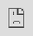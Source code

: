 ```yaml
---
title: Ponzi Scheme
post_status: publish
featured_image: /_images/PonziScheme.jpeg
---
```

![](_images/PonziScheme.jpeg)
<iframe src="https://player.vimeo.com/video/848432382?badge=0&amp;autopause=0&amp;player_id=0&amp;app_id=58479" frameborder="0" allow="autoplay; fullscreen; picture-in-picture" allowfullscreen style="position:absolute;top:0;left:0;width:100%;height:100%;" title="009 Ponzi Scheme"></iframe>

<div style="margin-bottom:30px;"></div>

## Additional Information: 
* [Charles Ponzi's Story](https://anita.link/ponzi)

## Transcription

So now after we were talking about how monetary supply inflation comes along, I want to talk about Ponzi schemes. A lot of people think that Bitcoin is a Ponzi scheme, and I have to say, yes it's sad but there are a lot of scams built with the word Bitcoin. So for example, people pretending they sell someone bitcoin, which they don't really because it's just a scam. But now talking about a Ponzi scheme, some people also believe Bitcoin is a Ponzi scheme. 

What is a Ponzi scheme? It's a form of fraud in which belief in the success of effective enterprise is fostered by payment of quick returns to the first investors from money invested by others. And the name Ponzi scheme comes from Charles Ponzi. He promised in the early 1900s, to double the money that people put into his scheme within three months. He said, we can pay you 50% interest. And many people believed these lies, and there were long lines at Ponzis office who invested into his notes, into his Ponzi scheme. Back then, it didn't have the bad name, as it does now.

This is Mr. Ponzis signing his Ponzi notes and actually he was arrested in 1920 for taking $20 million from tens of thousands of victims. As I said, his promise was to double the money. And in return for cash, the investors received promissory notes that guaranteed the original investment plus 50% interest. These notes from Ponzi had an ink stamped signature, and many refer to them as Ponzi notes. You can find a link down at the bottom of this video at Anita.link/ponzi where you can read more about Mr. Charles Ponzi and his ideas and his life. A quote from Charles Ponzi goes: "My business was simple. It was the old game of robbing Peter to pay Paul. You would give me a hundred dollars and I would give you a note to pay you $150 in three months... My notes became more valuable than American money and then came trouble. The whole thing was broken." 

And now, I would like to compare the characteristics of the Ponzi scheme to Fiat money creation and how money creation works in Bitcoin. A Ponzi scheme has a centralized actor like Mr. Ponzi. It's not audible, it's not transparent, nobody knows what he's doing with that money. There is no money supply limit. He just creates notes after notes, and then he gets into difficulty in repaying investors, of course, because he takes all the money and steals it. And that system simply has to break one day. The loans or the money that a Ponzi scheme is creating and giving out is no real contribution to the economy. Greed is driving the Ponzi scheme. Everybody hears about that promise and everybody wants to join the investment too. 

Let's see what Fiat money creation is like. Well, we have a centralized actor, central banks, and governments. It's not audible and not transparent. We don't know what's really in the ledgers of the banks. There's also no money supply limit, as you know, money is created through lending and through debt, and there's no limit on that. Banks run into difficulties to repay investors. That system also has to break one day, we only don't know when. What we're doing now is kicking the can down the road and do same thing all over again. The loaning of the money is not a contribution to the economy. And also greed is driving the fiat system. 

Whereas Bitcoin, is decentralized. It's auditable and transparent. It has a money supply limit of 21 million bitcoin. There are no investors in Bitcoin in that sense. So some people say, I invested in Bitcoin. Yes, okay, you changed your own field currency or national currency to Bitcoin and now you are holding it but you don't invest in a company or something like that. The system has no breaking point because it's self-regulated and it can't be inflated. Bitcoin creation is not built on lending. It's built on Proof-of-Work, on Bitcoin mining, which I will explain in later lessons. One thing is also true for Bitcoin: Greed is driving the adoption and the interest in Bitcoin. With interest, I mean that people want to have it, they want to use it, they want to learn about it. So greed is the common denominator between Ponzi, Fiat, and Bitcoin. But everything else is, to be honest, different. Actually, I would say the real Ponzi scheme is Fiat money creation.
